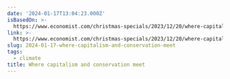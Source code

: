 ```yaml
---
date: '2024-01-17T13:04:23.000Z'
isBasedOn: >-
  https://www.economist.com/christmas-specials/2023/12/20/where-capitalism-and-conservation-meet
link: >-
  https://www.economist.com/christmas-specials/2023/12/20/where-capitalism-and-conservation-meet
slug: 2024-01-17-where-capitalism-and-conservation-meet
tags:
  - climate
title: Where capitalism and conservation meet
---
```


